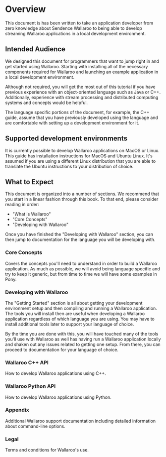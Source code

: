 # Overview

This document is has been written to take an application developer from zero knowledge about Sendence Wallaroo to being able to develop streaming Wallaroo applications in a local development environment.

## Intended Audience

We designed this document for programmers that want to jump right in and get started using Wallaroo.  Starting with installing all of the necessary components required for Wallaroo and launching an example application in a local development environment.

Although not required, you will get the most out of this tutorial if you have previous experience with an object-oriented language such as Java or C++.  Additionally, experience with stream processing and distributed computing systems and concepts would be helpful.

The language specific portions of the document, for example, the C++ guide, assume that you have previously developed using the language and are comfortable with setting up a development environment for it.

## Supported development environments

It is currently possible to develop Wallaroo applications on MacOS or Linux. This guide has installation instructions for MacOS and Ubuntu Linux. It's assumed if you are using a different Linux distribution that you are able to translate the Ubuntu instructions to your distribution of choice.

## What to Expect

This document is organized into a number of sections. We recommend that you start in a linear fashion through this book. To that end, please consider reading in order:

- "What is Wallaroo"
- "Core Concepts"
- "Developing with Wallaroo"

Once you have finished the "Developing with Wallaroo" section, you can then jump to documentation for the language you will be developing with.

### Core Concepts

Covers the concepts you'll need to understand in order to build a Wallaroo application. As much as possible, we will avoid being language specific and try to keep it generic, but from time to time we will have some examples in Pony.

### Developing with Wallaroo

The "Getting Started" section is all about getting your development environment setup and then compiling and running a Wallaroo application. The tools you will install then are useful when developing a Wallaroo application regardless of which language you are using. You may have to install additional tools later to support your language of choice.

By the time you are done with this, you will have touched many of the tools you'll use with Wallaroo as well has having run a Wallaroo application locally and shaken out any issues related to getting one setup. From there, you can proceed to documentation for your language of choice.

### Wallaroo C++ API

How to develop Wallaroo applications using C++.

### Wallaroo Python API

How to develop Wallaroo applications using Python.

### Appendix

Additional Wallaroo support documentation including detailed information about command-line options.

### Legal

Terms and conditions for Wallaroo's use.
